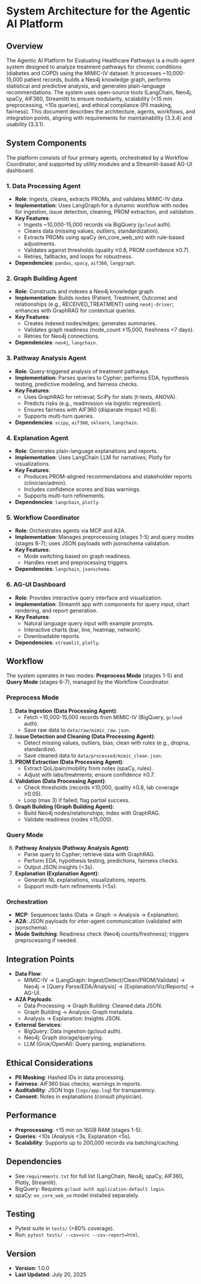 # System Architecture for the Agentic AI Platform

## Overview

The Agentic AI Platform for Evaluating Healthcare Pathways is a multi-agent system designed to analyze treatment pathways for chronic conditions (diabetes and COPD) using the MIMIC-IV dataset. It processes ~10,000-15,000 patient records, builds a Neo4j knowledge graph, performs statistical and predictive analysis, and generates plain-language recommendations. The system uses open-source tools (LangChain, Neo4j, spaCy, AIF360, Streamlit) to ensure modularity, scalability (<15 min preprocessing, <10s queries), and ethical compliance (PII masking, fairness). This document describes the architecture, agents, workflows, and integration points, aligning with requirements for maintainability (3.3.4) and usability (3.3.1).

## System Components

The platform consists of four primary agents, orchestrated by a Workflow Coordinator, and supported by utility modules and a Streamlit-based AG-UI dashboard.

### 1. Data Processing Agent
- **Role**: Ingests, cleans, extracts PROMs, and validates MIMIC-IV data.
- **Implementation**: Uses LangGraph for a dynamic workflow with nodes for ingestion, issue detection, cleaning, PROM extraction, and validation.
- **Key Features**:
  - Ingests ~10,000-15,000 records via BigQuery (`gcloud` auth).
  - Cleans data (missing values, outliers, standardization).
  - Extracts PROMs using spaCy (en_core_web_sm) with rule-based adjustments.
  - Validates against thresholds (quality ≥0.8, PROM confidence ≥0.7).
  - Retries, fallbacks, and loops for robustness.
- **Dependencies**: `pandas`, `spacy`, `aif360`, `langgraph`.

### 2. Graph Building Agent
- **Role**: Constructs and indexes a Neo4j knowledge graph.
- **Implementation**: Builds nodes (Patient, Treatment, Outcome) and relationships (e.g., RECEIVED_TREATMENT) using `neo4j-driver`; enhances with GraphRAG for contextual queries.
- **Key Features**:
  - Creates indexed nodes/edges; generates summaries.
  - Validates graph readiness (node_count ≥15,000, freshness <7 days).
  - Retries for Neo4j connections.
- **Dependencies**: `neo4j`, `langchain`.

### 3. Pathway Analysis Agent
- **Role**: Query-triggered analysis of treatment pathways.
- **Implementation**: Parses queries to Cypher; performs EDA, hypothesis testing, predictive modeling, and fairness checks.
- **Key Features**:
  - Uses GraphRAG for retrieval; SciPy for stats (t-tests, ANOVA).
  - Predicts risks (e.g., readmission via logistic regression).
  - Ensures fairness with AIF360 (disparate impact ≥0.8).
  - Supports multi-turn queries.
- **Dependencies**: `scipy`, `aif360`, `sklearn`, `langchain`.

### 4. Explanation Agent
- **Role**: Generates plain-language explanations and reports.
- **Implementation**: Uses LangChain LLM for narratives; Plotly for visualizations.
- **Key Features**:
  - Produces PROM-aligned recommendations and stakeholder reports (clinician/admin).
  - Includes confidence scores and bias warnings.
  - Supports multi-turn refinements.
- **Dependencies**: `langchain`, `plotly`.

### 5. Workflow Coordinator
- **Role**: Orchestrates agents via MCP and A2A.
- **Implementation**: Manages preprocessing (stages 1-5) and query modes (stages 6-7); uses JSON payloads with jsonschema validation.
- **Key Features**:
  - Mode switching based on graph readiness.
  - Handles reset and preprocessing triggers.
- **Dependencies**: `langchain`, `jsonschema`.

### 6. AG-UI Dashboard
- **Role**: Provides interactive query interface and visualization.
- **Implementation**: Streamlit app with components for query input, chart rendering, and report generation.
- **Key Features**:
  - Natural language query input with example prompts.
  - Interactive charts (bar, line, heatmap, network).
  - Downloadable reports.
- **Dependencies**: `streamlit`, `plotly`.

## Workflow

The system operates in two modes: **Preprocess Mode** (stages 1-5) and **Query Mode** (stages 6-7), managed by the Workflow Coordinator.

### Preprocess Mode
1. **Data Ingestion (Data Processing Agent)**:
   - Fetch ~10,000-15,000 records from MIMIC-IV (BigQuery, `gcloud` auth).
   - Save raw data to `data/raw/mimic_raw.json`.
2. **Issue Detection and Cleaning (Data Processing Agent)**:
   - Detect missing values, outliers, bias; clean with rules (e.g., dropna, standardize).
   - Save cleaned data to `data/processed/mimic_clean.json`.
3. **PROM Extraction (Data Processing Agent)**:
   - Extract QoL/pain/mobility from notes (spaCy, rules).
   - Adjust with labs/treatments; ensure confidence ≥0.7.
4. **Validation (Data Processing Agent)**:
   - Check thresholds (records ≥10,000, quality ≥0.8, lab coverage ≥0.05).
   - Loop (max 3) if failed; flag partial success.
5. **Graph Building (Graph Building Agent)**:
   - Build Neo4j nodes/relationships; index with GraphRAG.
   - Validate readiness (nodes ≥15,000).

### Query Mode
6. **Pathway Analysis (Pathway Analysis Agent)**:
   - Parse query to Cypher; retrieve data with GraphRAG.
   - Perform EDA, hypothesis testing, predictions, fairness checks.
   - Output JSON insights (<3s).
7. **Explanation (Explanation Agent)**:
   - Generate NL explanations, visualizations, reports.
   - Support multi-turn refinements (<5s).

### Orchestration
- **MCP**: Sequences tasks (Data → Graph → Analysis → Explanation).
- **A2A**: JSON payloads for inter-agent communication (validated with jsonschema).
- **Mode Switching**: Readiness check (Neo4j counts/freshness); triggers preprocessing if needed.

## Integration Points

- **Data Flow**:
  - MIMIC-IV → [LangGraph: Ingest/Detect/Clean/PROM/Validate] → Neo4j → [Query Parse/EDA/Analysis] → [Explanation/Viz/Reports] → AG-UI.
- **A2A Payloads**:
  - Data Processing → Graph Building: Cleaned data JSON.
  - Graph Building → Analysis: Graph metadata.
  - Analysis → Explanation: Insights JSON.
- **External Services**:
  - BigQuery: Data ingestion (gcloud auth).
  - Neo4j: Graph storage/querying.
  - LLM (Grok/OpenAI): Query parsing, explanations.

## Ethical Considerations

- **PII Masking**: Hashed IDs in data processing.
- **Fairness**: AIF360 bias checks; warnings in reports.
- **Auditability**: JSON logs (`logs/app.log`) for transparency.
- **Consent**: Notes in explanations (consult physician).

## Performance

- **Preprocessing**: <15 min on 16GB RAM (stages 1-5).
- **Queries**: <10s (Analysis <3s, Explanation <5s).
- **Scalability**: Supports up to 200,000 records via batching/caching.

## Dependencies

- See `requirements.txt` for full list (LangChain, Neo4j, spaCy, AIF360, Plotly, Streamlit).
- BigQuery: Requires `gcloud auth application-default login`.
- spaCy: `en_core_web_sm` model installed separately.

## Testing

- Pytest suite in `tests/` (>80% coverage).
- Run: `pytest tests/ --cov=src --cov-report=html`.

## Version

- **Version**: 1.0.0
- **Last Updated**: July 20, 2025
